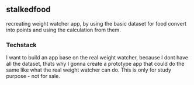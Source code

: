 ## stalkedfood
recreating weight watcher app, by using the basic dataset for food convert into points and using the calculation from them.


### Techstack
I want to build an app base on the real weight watcher, because I dont have all the dataset, thats why I gonna create a prototype app that could do the same like what the real weight watcher can do. This is only for study purpose - not for sale.

